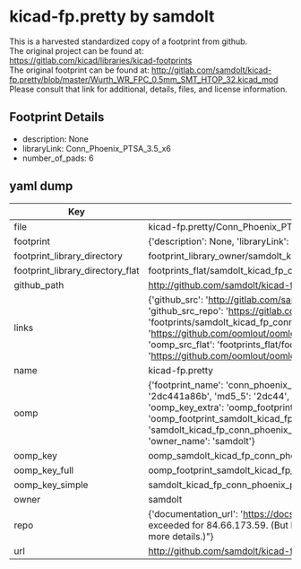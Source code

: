 # kicad-fp.pretty by samdolt  
This is a harvested standardized copy of a footprint from github.  
The original project can be found at:  
https://gitlab.com/kicad/libraries/kicad-footprints  
The original footprint can be found at:
http://gitlab.com/samdolt/kicad-fp.pretty/blob/master/Wurth_WR_FPC_0.5mm_SMT_HTOP_32.kicad_mod
Please consult that link for additional, details, files, and license information.  
## Footprint Details
* description: None  
* libraryLink: Conn_Phoenix_PTSA_3.5_x6  
* number_of_pads: 6  
## yaml dump  
| Key | Value |  
| --- | --- |  
| file | kicad-fp.pretty/Conn_Phoenix_PTSA_3.5_x6.kicad_mod |  
| footprint | {'description': None, 'libraryLink': 'Conn_Phoenix_PTSA_3.5_x6', 'number_of_pads': 6} |  
| footprint_library_directory | footprint_library_owner/samdolt_kicad-fp.pretty |  
| footprint_library_directory_flat | footprints_flat/samdolt_kicad_fp_conn_phoenix_ptsa_3_5_x6/working |  
| github_path | http://github.com/samdolt/kicad-fp.pretty/blob/master/Conn_Phoenix_PTSA_3.5_x6.kicad_mod |  
| links | {'github_src': 'http://gitlab.com/samdolt/kicad-fp.pretty/blob/master/Wurth_WR_FPC_0.5mm_SMT_HTOP_32.kicad_mod', 'github_src_repo': 'https://gitlab.com/kicad/libraries/kicad-footprints', 'oomp_bot': 'footprints/samdolt_kicad_fp_conn_phoenix_ptsa_3_5_x6/working', 'oomp_bot_github': 'https://github.com/oomlout/oomlout_oomp_footprint_bot/tree/main/footprints/samdolt_kicad_fp_conn_phoenix_ptsa_3_5_x6/working', 'oomp_src_flat': 'footprints_flat/footprints_flat/samdolt_kicad_fp_conn_phoenix_ptsa_3_5_x6/working', 'oomp_src_flat_github': 'https://github.com/oomlout/oomlout_oomp_footprint_src/tree/main/footprints_flat/samdolt_kicad_fp_conn_phoenix_ptsa_3_5_x6/working'} |  
| name | kicad-fp.pretty |  
| oomp | {'footprint_name': 'conn_phoenix_ptsa_3_5_x6', 'library_name': 'kicad_fp', 'md5': '2dc441a86b21646660c53d4e339402ca', 'md5_10': '2dc441a86b', 'md5_5': '2dc44', 'md5_6': '2dc441', 'oomp_key': 'oomp_samdolt_kicad_fp_conn_phoenix_ptsa_3_5_x6', 'oomp_key_extra': 'oomp_footprint_samdolt_kicad_fp_conn_phoenix_ptsa_3_5_x6', 'oomp_key_full': 'oomp_footprint_samdolt_kicad_fp_conn_phoenix_ptsa_3_5_x6_2dc441', 'oomp_key_simple': 'samdolt_kicad_fp_conn_phoenix_ptsa_3_5_x6', 'original_filename': 'kicad-fp.pretty/Conn_Phoenix_PTSA_3.5_x6.kicad_mod', 'owner_name': 'samdolt'} |  
| oomp_key | oomp_samdolt_kicad_fp_conn_phoenix_ptsa_3_5_x6 |  
| oomp_key_full | oomp_footprint_samdolt_kicad_fp_conn_phoenix_ptsa_3_5_x6 |  
| oomp_key_simple | samdolt_kicad_fp_conn_phoenix_ptsa_3_5_x6 |  
| owner | samdolt |  
| repo | {'documentation_url': 'https://docs.github.com/rest/overview/resources-in-the-rest-api#rate-limiting', 'message': "API rate limit exceeded for 84.66.173.59. (But here's the good news: Authenticated requests get a higher rate limit. Check out the documentation for more details.)"} |  
| url | http://github.com/samdolt/kicad-fp.pretty |  

